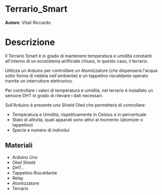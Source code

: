 # Terrario_Smart

**Autore**: Vitali Riccardo

# Descrizione
Il Terrario Smart è in grado di mantenere temperatura e umidità constanti all'interno di un ecosistema artificiale chiuso, in questo caso, il terrario.

Utilizza un Arduino per controllare un Atomizzatore (che dispenserà l'acqua sotto forma di nebbia nell'ambiente) e un tappetino riscaldante operato tramite un interruttore elettronico.

Per controllare i valori di temperatura e umidità, nel terrario è installato un sensore DHT in grado di rilevare i dati necessari.

Sull'Arduino è presente uno Shield Oled che permetterà di controllare:
- Temperatura e Umidità, rispettivamente in Celsius e in percentuale
- Stato di attività, quali apparati sono attivi al momento (atomizer o tappetino)
- Specie e numero di individui


## Materiali 
- Arduino Uno
- Oled Shield
- DHT..
- Tappetino Riscaldante
- Relay
- Atomizzatore
- Terrario




